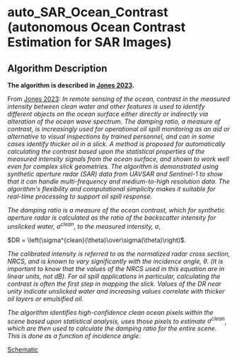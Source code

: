 # auto_SAR_Ocean_Contrast \(autonomous Ocean Contrast Estimation for SAR Images\)

## Algorithm Description

**The algorithm is described in [Jones 2023](https://www.sciencedirect.com/science/article/pii/S0025326X23003843).**

From [Jones 2023](https://www.sciencedirect.com/science/article/pii/S0025326X23003843):
*In remote sensing of the ocean, contrast in the measured intensity between clean water and other features is used to identify different objects on the ocean surface either directly or indirectly via alteration of the ocean wave spectrum.  The damping ratio, a measure of contrast, is increasingly used for operational oil spill monitoring as an aid or alternative to visual inspections by trained personnel, and can in some cases identify thicker oil in a slick.  A method is proposed for automatically calculating the contrast based upon the statistical properties of the measured intensity signals from the ocean surface, and shown to work well even for complex slick geometries.  The algorithm is demonstrated using synthetic aperture radar (SAR) data from UAVSAR and Sentinel-1 to show that it can handle multi-frequency and medium-to-high resolution data.  The algorithm's flexibility and computational simplicity makes it suitable for real-time processing to support oil spill response.*

*The damping ratio is a measure of the ocean contrast, which for synthetic aperture radar is calculated as the ratio of the backscatter intensity for unslicked water,* $\sigma^{clean}$*,  to the measured intensity,* $\sigma$,

$DR = \left(\sigma^{clean}(\theta)\over\sigma(\theta)\right)$.

*The calibrated intensity is referred to as the normalized radar cross section, NRCS, and is known to vary significantly with the incidence angle, θ.  (It is important to know that the values of the NRCS used in this equation are in linear units, not dB).
For oil spill applications in particular, calculating the contrast is often the first step in mapping the slick.  Values of the DR near unity indicate unslicked water and increasing values correlate with thicker oil layers or emulsified oil.*

*The algorithm identifies high-confidence clean ocean pixels within the scene based upon statistical analysis, uses those pixels to estimate* $σ^{clean}$, *which are then used to calculate the damping ratio for the entire scene.  This is done as a function of incidence angle.*

[Schematic](algorithm_schematic.png)


